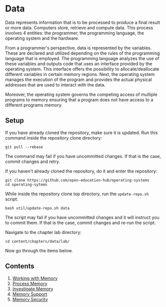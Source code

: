 # Data

Data represents information that is to be processed to produce a final result or more data.
Computers store, retrieve and compute data. This process involves 4 entities: the programmer, the programming language, the operating system and the hardware.

From a programmer's perspective, data is represented by the variables.
These are declared and utilized depending on the rules of the programming language that is employed.
The programming language analyzes the use of these variables and outputs code that uses an interface provided by the operating system.
This interface offers the possibility to allocate/deallocate different variables in certain memory regions.
Next, the operating system manages the execution of the program and provides the actual physical addresses that are used to interact with the data.

Moreover, the operating system governs the competing access of multiple programs to memory ensuring that a program does not have access to a different programs memory.

## Setup

If you have already cloned the repository, make sure it is updated.
Run this command inside the repository clone directory:

```
git pull --rebase
```

The command may fail if you have uncommitted changes.
If that is the case, commit changes and retry.

If you haven't already cloned the repository, do it and enter the repository:

```
git clone https://github.com/open-education-hub/operating-systems
cd operating-sytems
```

While inside the repository clone top directory, run the `update-repo.sh` script:

```
bash util/update-repo.sh data
```

The script may fail if you have uncommitted changes and it will instruct you to commit them.
If that is the case, commit changes and re-run the script.

Navigate to the chapter lab directory:

```
cd content/chapters/data/lab/
```

Now go through the items below.

## Contents

1. [Working with Memory](content/working-memory.md)
1. [Process Memory](content/process-memory.md)
1. [Investigate Memory](content/investigate-memory.md)
1. [Memory Support](content/memory-support.md)
1. [Memory Security](content/memory-security.md)
